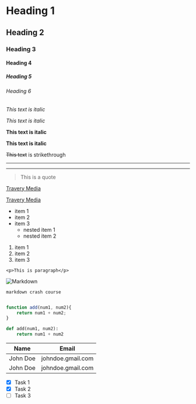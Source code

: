 # Heading 1

## Heading 2

### Heading 3

#### Heading 4

##### Heading 5

###### Heading 6


<!--Italics -->
*This text is italic*

_This text is italic_

<!--Strong -->
**This text is italic**

__This text is italic__

<!--Strrikethrough -->
~~This text~~ is strikethrough

<!--Horizontal Rule -->

---
___

<!--Blockquote-->
> This is a quote

<!-- Links -->
[Travery Media](https://www.traversymedia.com)

[Travery Media](https://www.traversymedia.com "Traversy MEdia")

<!-- UL -->
* item 1
* item 2
* item 3
  * nested item 1
  * nested item 2

<!-- OL -->
1. item 1
2. item 2
3. item 3
   
<!-- Inline code block -->
`<p>This is paragraph</p>`


<!-- Images -->
![Markdown](https://markdown-here.com/img/icon256.png)


<!-- Github markdown -->



<!-- Code blocks -->
```
markdown crash course
```

```javascript

function add(num1, num2){
    return num1 + num2;
}
```


```python
def add(num1, num2):
    return num1 + num2
```

<!-- Tables -->
| Name       | Email       |
| ---------- | ----------- |
| John Doe   | johndoe.gmail.com      |
| John Doe   | johndoe.gmail.com      |

<!-- Task Lists -->
* [x] Task 1
* [x] Task 2
* [ ] Task 3
